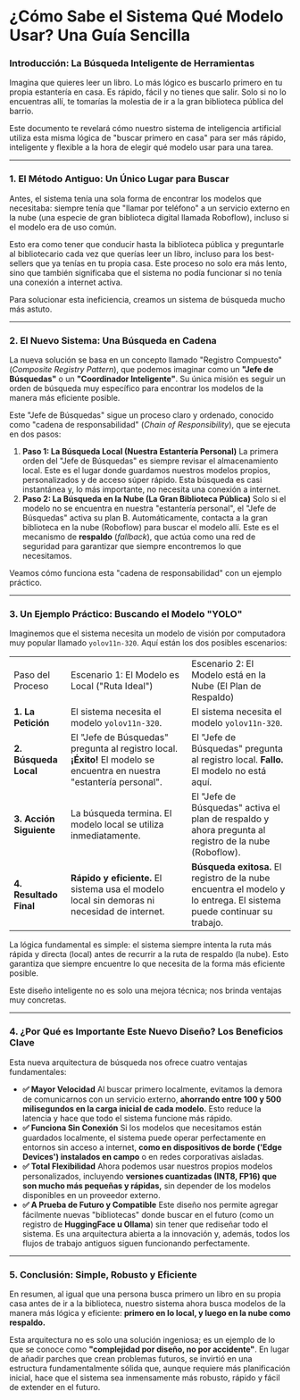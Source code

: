 # ¿Cómo Sabe el Sistema Qué Modelo Usar? Una Guía Sencilla

### Introducción: La Búsqueda Inteligente de Herramientas

Imagina que quieres leer un libro. Lo más lógico es buscarlo primero en tu propia estantería en casa. Es rápido, fácil y no tienes que salir. Solo si no lo encuentras allí, te tomarías la molestia de ir a la gran biblioteca pública del barrio.

Este documento te revelará cómo nuestro sistema de inteligencia artificial utiliza esta misma lógica de "buscar primero en casa" para ser más rápido, inteligente y flexible a la hora de elegir qué modelo usar para una tarea.

--------------------------------------------------------------------------------

### 1. El Método Antiguo: Un Único Lugar para Buscar

Antes, el sistema tenía una sola forma de encontrar los modelos que necesitaba: siempre tenía que "llamar por teléfono" a un servicio externo en la nube (una especie de gran biblioteca digital llamada Roboflow), incluso si el modelo era de uso común.

Esto era como tener que conducir hasta la biblioteca pública y preguntarle al bibliotecario cada vez que querías leer un libro, incluso para los best-sellers que ya tenías en tu propia casa. Este proceso no solo era más lento, sino que también significaba que el sistema no podía funcionar si no tenía una conexión a internet activa.

Para solucionar esta ineficiencia, creamos un sistema de búsqueda mucho más astuto.

--------------------------------------------------------------------------------

### 2. El Nuevo Sistema: Una Búsqueda en Cadena

La nueva solución se basa en un concepto llamado "Registro Compuesto" (_Composite Registry Pattern_), que podemos imaginar como un **"Jefe de Búsquedas"** o un **"Coordinador Inteligente"**. Su única misión es seguir un orden de búsqueda muy específico para encontrar los modelos de la manera más eficiente posible.

Este "Jefe de Búsquedas" sigue un proceso claro y ordenado, conocido como "cadena de responsabilidad" (_Chain of Responsibility_), que se ejecuta en dos pasos:

1. **Paso 1: La Búsqueda Local (Nuestra Estantería Personal)** La primera orden del "Jefe de Búsquedas" es siempre revisar el almacenamiento local. Este es el lugar donde guardamos nuestros modelos propios, personalizados y de acceso súper rápido. Esta búsqueda es casi instantánea y, lo más importante, no necesita una conexión a internet.
2. **Paso 2: La Búsqueda en la Nube (La Gran Biblioteca Pública)** Solo si el modelo no se encuentra en nuestra "estantería personal", el "Jefe de Búsquedas" activa su plan B. Automáticamente, contacta a la gran biblioteca en la nube (Roboflow) para buscar el modelo allí. Este es el mecanismo de **respaldo** (_fallback_), que actúa como una red de seguridad para garantizar que siempre encontremos lo que necesitamos.

Veamos cómo funciona esta "cadena de responsabilidad" con un ejemplo práctico.

--------------------------------------------------------------------------------

### 3. Un Ejemplo Práctico: Buscando el Modelo "YOLO"

Imaginemos que el sistema necesita un modelo de visión por computadora muy popular llamado `yolov11n-320`. Aquí están los dos posibles escenarios:

|   |   |   |
|---|---|---|
|Paso del Proceso|Escenario 1: El Modelo es Local ("Ruta Ideal")|Escenario 2: El Modelo está en la Nube (El Plan de Respaldo)|
|**1. La Petición**|El sistema necesita el modelo `yolov11n-320`.|El sistema necesita el modelo `yolov11n-320`.|
|**2. Búsqueda Local**|El "Jefe de Búsquedas" pregunta al registro local. **¡Éxito!** El modelo se encuentra en nuestra "estantería personal".|El "Jefe de Búsquedas" pregunta al registro local. **Fallo.** El modelo no está aquí.|
|**3. Acción Siguiente**|La búsqueda termina. El modelo local se utiliza inmediatamente.|El "Jefe de Búsquedas" activa el plan de respaldo y ahora pregunta al registro de la nube (Roboflow).|
|**4. Resultado Final**|**Rápido y eficiente.** El sistema usa el modelo local sin demoras ni necesidad de internet.|**Búsqueda exitosa.** El registro de la nube encuentra el modelo y lo entrega. El sistema puede continuar su trabajo.|

La lógica fundamental es simple: el sistema siempre intenta la ruta más rápida y directa (local) antes de recurrir a la ruta de respaldo (la nube). Esto garantiza que siempre encuentre lo que necesita de la forma más eficiente posible.

Este diseño inteligente no es solo una mejora técnica; nos brinda ventajas muy concretas.

--------------------------------------------------------------------------------

### 4. ¿Por Qué es Importante Este Nuevo Diseño? Los Beneficios Clave

Esta nueva arquitectura de búsqueda nos ofrece cuatro ventajas fundamentales:

- **✅ Mayor Velocidad** Al buscar primero localmente, evitamos la demora de comunicarnos con un servicio externo, **ahorrando entre 100 y 500 milisegundos en la carga inicial de cada modelo.** Esto reduce la latencia y hace que todo el sistema funcione más rápido.
- **✅ Funciona Sin Conexión** Si los modelos que necesitamos están guardados localmente, el sistema puede operar perfectamente en entornos sin acceso a internet, **como en dispositivos de borde ('Edge Devices') instalados en campo** o en redes corporativas aisladas.
- **✅ Total Flexibilidad** Ahora podemos usar nuestros propios modelos personalizados, incluyendo **versiones cuantizadas (INT8, FP16) que son mucho más pequeñas y rápidas,** sin depender de los modelos disponibles en un proveedor externo.
- **✅ A Prueba de Futuro y Compatible** Este diseño nos permite agregar fácilmente nuevas "bibliotecas" donde buscar en el futuro (como un registro de **HuggingFace u Ollama**) sin tener que rediseñar todo el sistema. Es una arquitectura abierta a la innovación y, además, todos los flujos de trabajo antiguos siguen funcionando perfectamente.

--------------------------------------------------------------------------------

### 5. Conclusión: Simple, Robusto y Eficiente

En resumen, al igual que una persona busca primero un libro en su propia casa antes de ir a la biblioteca, nuestro sistema ahora busca modelos de la manera más lógica y eficiente: **primero en lo local, y luego en la nube como respaldo.**

Esta arquitectura no es solo una solución ingeniosa; es un ejemplo de lo que se conoce como **"complejidad por diseño, no por accidente"**. En lugar de añadir parches que crean problemas futuros, se invirtió en una estructura fundamentalmente sólida que, aunque requiere más planificación inicial, hace que el sistema sea inmensamente más robusto, rápido y fácil de extender en el futuro.